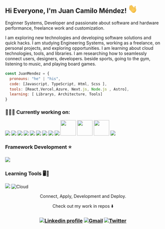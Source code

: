 
<h2> Hi Everyone, I'm Juan Camilo Méndez! <img src="https://raw.githubusercontent.com/ABSphreak/ABSphreak/master/gifs/Hi.gif" width="30px"></h2>

Enginner Systems, Developer and passionate about software and hardware performance, freelance work and customization.   


I am exploring new technologies and developing software solutions and quick hacks. I am studying Engineering Systems, working as a freelance, on personal projects, and exploring opportunities. I am learning about cloud technologies, tools, and libraries. I am researching how to seamlessly connect users, designers, developers. beside sports, going to the gym, listening to music, and playing board games.

```javascript
const JuanMendez = {
  pronouns: "he" | "his",
  code: [Javascript, TypeScript, Html, Scss ],
  tools: [React,Vercel,Azure, Next.js, Node.js , Astro],
  learning: [ Librarys, Architecture, Tools]
}
```
### 👨🏻‍💻 Currently working on:

<a src="https://www.javascript.com/"><img src="https://img.icons8.com/color/48/000000/javascript.png"/></a>
<a src="https://nodejs.org/"><img src="https://img.icons8.com/color/48/000000/nodejs.png"/></a>
<a src="https://www.docker.com/"><img src="https://img.icons8.com/color/48/000000/docker.png"/></a>
<a src="https://reactjs.org/"><img src="https://img.icons8.com/color/48/000000/react-native.png"/></a>
<a src="https://visualstudio.microsoft.com/"><img src="https://img.icons8.com/?size=100&id=0OQR1FYCuA9f&format=png&color=000000" widht="40" height="40"/></a>
<a src="https://www.npmjs.com/"><img src="https://img.icons8.com/color/48/000000/npm.png"/></a>
<a src="https://getbootstrap.com/"><img src="https://img.icons8.com/color/48/000000/bootstrap.png"/></a>
<a src="https://github.com/"><img src="https://img.icons8.com/color/48/000000/github--v1.png"/></a>
<a src="https://www.w3schools.com/html/"><img src="https://img.icons8.com/color/48/000000/html-5.png"/></a>
<a src="https://tailwindcss.com//"><img src="https://img.icons8.com/?size=100&id=x7XMNGh2vdqA&format=png&color=000000" width="50" height="50"/></a>
<a src="https://astro.build/"><img src="https://img.icons8.com/?size=100&id=kXuRhjMIeKhk&format=png&color=000000" width="50" height="50"/></a>
<a src="https://github.com/"><img src="https://img.icons8.com/?size=100&id=20906&format=png&color=000000" width="50" height="50"/></a>
<a src="https://www.typescriptlang.org/"><img src="https://img.icons8.com/color/48/000000/typescript.png"/></a>

### Framework Development ⭐
<a src="https://nextjs.org/"><img src="https://img.icons8.com/color/nextjs"/></a>

### Learning Tools 🖥️🐤
<a src="https://www.mongodb.com/"><img src="https://img.icons8.com/color/48/000000/mongodb.png"/></a>
<a src="https://www.cloud.com"><img src="https://img.icons8.com/?size=100&id=4M86yFQrNLMF&format=png&color=000000" Title="Cloud" widht="50" height="50"/></a>



<p align="center">  Connect, Apply, Development and Deploy. 
</p>
<p align="center">
Check out my work in repos ⬇️  
</p>


<h3>
  <p align="center">
    <a href="www.linkedin.com/in/jcxmendezz"><img alt="Linkedin profile" title="Linkedin" src="https://raw.githubusercontent.com/Thomas-George-T/Thomas-George-T/master/assets/linkedin.svg")
" width="100" height="30" /></a>
    <a href="mailto:juanmendez17t@gmail.com"><img alt="Gmail" src="https://raw.githubusercontent.com/Thomas-George-T/Thomas-George-T/master/assets/google-gmail.svg" title="Email" width="100" height="30" /></a>
    <a href="https://twitter.com/JuanM193"><img alt="Twitter" src="https://raw.githubusercontent.com/Thomas-George-T/Thomas-George-T/master/assets/twitter.svg" title="Twitter" width="100" height="30" /></a>
    
</p>

  <h3>
  


